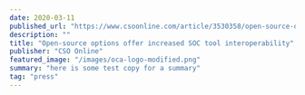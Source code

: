 ```yaml
---
date: 2020-03-11
published_url: "https://www.csoonline.com/article/3530358/open-source-options-offer-increased-soc-tool-interoperability.html"
description: ""
title: "Open-source options offer increased SOC tool interoperability"
publisher: "CSO Online"
featured_image: "/images/oca-logo-modified.png"
summary: "here is some test copy for a summary"
tag: "press"
---
```

